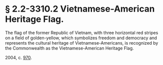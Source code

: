 # § 2.2-3310.2 Vietnamese-American Heritage Flag.

<p>The flag of the former Republic of Vietnam, with three horizontal red stripes on a field of golden-yellow, which symbolizes freedom and democracy and represents the cultural heritage of Vietnamese-Americans, is recognized by the Commonwealth as the Vietnamese-American Heritage Flag.</p><p>2004, c. <a href='http://lis.virginia.gov/cgi-bin/legp604.exe?041+ful+CHAP0970'>970</a>.</p>